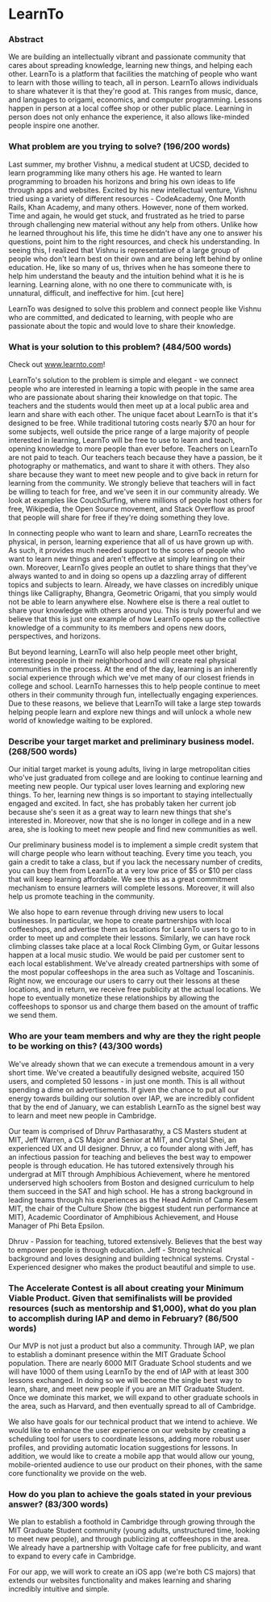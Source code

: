 LearnTo
=======

### Abstract
We are building an intellectually vibrant and passionate community that cares about spreading knowledge, learning new things, and helping each other. LearnTo is a platform that facilities the matching of people who want to learn with those willing to teach, all in person. LearnTo allows individuals to share whatever it is that they're good at. This ranges from music, dance, and languages to origami, economics, and computer programming. Lessons happen in person at a local coffee shop or other public place. Learning in person does not only enhance the experience, it also allows like-minded people inspire one another.

### What problem are you trying to solve? (196/200 words)
Last summer, my brother Vishnu, a medical student at UCSD, decided to learn programming like many others his age. He wanted to learn programming to broaden his horizons and bring his own ideas to life through apps and websites. Excited by his new intellectual venture, Vishnu tried using a variety of different resources - CodeAcademy, One Month Rails, Khan Academy, and many others. However, none of them worked. Time and again, he would get stuck, and frustrated as he tried to parse through challenging new material without any help from others. Unlike how he learned throughout his life, this time he didn't have any one to answer his questions, point him to the right resources, and check his understanding. In seeing this, I realized that Vishnu is representative of a large group of people who don't learn best on their own and are being left behind by online education. He, like so many of us, thrives when he has someone there to help him understand the beauty and the intuition behind what it is he is learning. Learning alone, with no one there to communicate with, is unnatural, difficult, and ineffective for him. [cut here]

LearnTo was designed to solve this problem and connect people like Vishnu who are committed, and dedicated to learning, with people who are passionate about the topic and would love to share their knowledge.

### What is your solution to this problem? (484/500 words)
Check out www.learnto.com!

LearnTo's solution to the problem is simple and elegant - we connect people who are interested in learning a topic with people in the same area who are passionate about sharing their knowledge on that topic. The teachers and the students would then meet up at a local public area and learn and share with each other. The unique facet about LearnTo is that it's designed to be free. While traditional tutoring costs nearly $70 an hour for some subjects, well outside the price range of a large majority of people interested in learning, LearnTo will be free to use to learn and teach, opening knowledge to more people than ever before. Teachers on LearnTo are not paid to teach. Our teachers teach because they have a passion, be it photography or mathematics, and want to share it with others. They also share because they want to meet new people and to give back in return for learning from the community. We strongly believe that teachers will in fact be willing to teach for free, and we've seen it in our community already. We look at examples like CouchSurfing, where millions of people host others for free, Wikipedia, the Open Source movement, and Stack Overflow as proof that people will share for free if they're doing something they love.

In connecting people who want to learn and share, LearnTo recreates the physical, in person, learning experience that all of us have grown up with. As such, it provides much needed support to the scores of people who want to learn new things and aren't effective at simply learning on their own. Moreover, LearnTo gives people an outlet to share things that they've always wanted to and in doing so opens up a dazzling array of different topics and subjects to learn. Already, we have classes on incredibly unique things like Calligraphy, Bhangra, Geometric Origami, that you simply would not be able to learn anywhere else. Nowhere else is there a real outlet to share your knowledge with others around you. This is truly powerful and we believe that this is just one example of how LearnTo opens up the collective knowledge of a community to its members and opens new doors, perspectives, and horizons. 

But beyond learning, LearnTo will also help people meet other bright, interesting people in their neighborhood and will create real physical communities in the process. At the end of the day, learning is an inherently social experience through which we've met many of our closest friends in college and school. LearnTo harnesses this to help people continue to meet others in their community through fun, intellectually engaging experiences. Due to these reasons, we believe that LearnTo will take a large step towards helping people learn and explore new things and will unlock a whole new world of knowledge waiting to be explored.


### Describe your target market and preliminary business model. (268/500 words)
Our initial target market is young adults, living in large metropolitan cities who've just graduated from college and are looking to continue learning and meeting new people. Our typical user loves learning and exploring new things. To her, learning new things is so important to staying intellectually engaged and excited. In fact, she has probably taken her current job because she's seen it as a great way to learn new things that she's interested in. Moreover, now that she is no longer in college and in a new area, she is looking to meet new people and find new communities as well. 

Our preliminary business model is to implement a simple credit system that will charge people who learn without teaching. Every time you teach, you gain a credit to take a class, but if you lack the necessary number of credits, you can buy them from LearnTo at a very low price of $5 or $10 per class that will keep learning affordable. We see this as a great commitment mechanism to ensure learners will complete lessons. Moreover, it will also help us promote teaching in the community. 

We also hope to earn revenue through driving new users to local businesses. In particular, we hope to create partnerships with local coffeeshops, and advertise them as locations for LearnTo users to go to in order to meet up and complete their lessons. Similarly, we can have rock climbing classes take place at a local Rock Climbing Gym, or Guitar lessons happen at a local music studio. We would be paid per customer sent to each local establishment. We've already created partnerships with some of the most popular coffeeshops in the area such as Voltage and Toscaninis. Right now, we encourage our users to carry out their lessons at these locations, and in return, we receive free publicity at the actual locations. We hope to eventually monetize these relationships by allowing the coffeeshops to sponsor us and charge them based on the amount of traffic we send them.


### Who are your team members and why are they the right people to be working on this? (43/300 words)

We've already shown that we can execute a tremendous amount in a very short time. We've created a beautifully designed website, acquired 150 users, and completed 50 lessons - in just one month. This is all without spending a dime on advertisements. If given the chance to put all our energy towards building our solution over IAP, we are incredibly confident that by the end of January, we can establish LearnTo as the signel best way to learn and meet new people in Cambridge.

Our team is comprised of Dhruv Parthasarathy, a CS Masters student at MIT, Jeff Warren, a CS Major and Senior at MIT, and Crystal Shei, an experienced UX and UI designer. Dhruv, a co founder along with Jeff, has an infectious passion for teaching and believes the best way to empower people is through education. He has tutored extensively through his undergrad at MIT through Amphibious Achievement, where he mentored underserved high schoolers from Boston and designed curriculum to help them succeed in the SAT and high school. He has a strong background in leading teams through his experiences as the Head Admin of Camp Kesem MIT, the chair of the Culture Show (the biggest student run performance at MIT), Academic Coordinator of Amphibious Achievement, and House Manager of Phi Beta Epsilon.

Dhruv - Passion for teaching, tutored extensively. Believes that the best way to empower people is through education.
Jeff - Strong technical background and loves designing and building technical systems.
Crystal - Experienced designer who makes the product beautiful and simple to use.

### The Accelerate Contest is all about creating your Minimum Viable Product. Given that semifinalists will be provided resources (such as mentorship and $1,000), what do you plan to accomplish during IAP and demo in February? (86/500 words)

Our MVP is not just a product but also a community. Through IAP, we plan to establish a dominant presence within the MIT Graduate School population. There are nearly 6000 MIT Graduate School students and we will have 1000 of them using LearnTo by the end of IAP with at least 300 lessons exchanged. In doing so we will become the single best way to learn, share, and meet new people if you are an MIT Graduate Student. Once we dominate this market, we will expand to other graduate schools in the area, such as Harvard, and then eventually spread to all of Cambridge. 


We also have goals for our technical product that we intend to achieve. We would like to enhance the user experience on our website by creating a scheduling tool for users to coordinate lessons, adding more robust user profiles, and providing automatic location suggestions for lessons. In addition, we would like to create a mobile app that would allow our young, mobile-oriented audience to use our product on their phones, with the same core functionality we provide on the web. 



### How do you plan to achieve the goals stated in your previous answer? (83/300 words)
We plan to establish a foothold in Cambridge through growing through the MIT Graduate Student community (young adults, unstructured time, looking to meet new people), and through publicizing at coffeeshops in the area. We already have a partnership with Voltage cafe for free publicity, and want to expand to every cafe in Cambridge. 

For our app, we will work to create an iOS app (we're both CS majors) that extends our websites functionality and makes learning and sharing incredibly intuitive and simple.